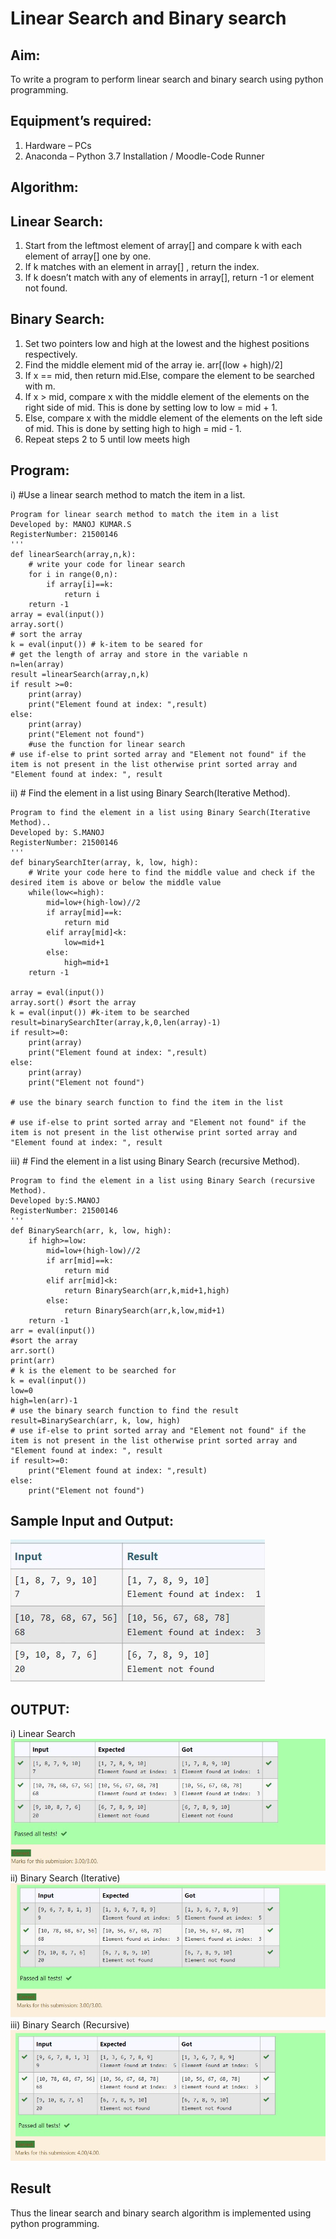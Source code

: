# Linear Search and Binary search
## Aim:
To write a program to perform linear search and binary search using python programming.
## Equipment’s required:
1.	Hardware – PCs
2.	Anaconda – Python 3.7 Installation / Moodle-Code Runner
## Algorithm:
## Linear Search:
1.	Start from the leftmost element of array[] and compare k with each element of array[] one by one.
2.	If k matches with an element in array[] , return the index.
3.	If k doesn’t match with any of elements in array[], return -1 or element not found.
## Binary Search:
1.	Set two pointers low and high at the lowest and the highest positions respectively.
2.	Find the middle element mid of the array ie. arr[(low + high)/2]
3.	If x == mid, then return mid.Else, compare the element to be searched with m.
4.	If x > mid, compare x with the middle element of the elements on the right side of mid. This is done by setting low to low = mid + 1.
5.	Else, compare x with the middle element of the elements on the left side of mid. This is done by setting high to high = mid - 1.
6.	Repeat steps 2 to 5 until low meets high
## Program:
i)	#Use a linear search method to match the item in a list.
```
Program for linear search method to match the item in a list
Developed by: MANOJ KUMAR.S
RegisterNumber: 21500146
'''
def linearSearch(array,n,k):
    # write your code for linear search
    for i in range(0,n):
        if array[i]==k:
            return i
    return -1
array = eval(input())
array.sort()
# sort the array
k = eval(input()) # k-item to be seared for
# get the length of array and store in the variable n
n=len(array)
result =linearSearch(array,n,k)
if result >=0:
    print(array)
    print("Element found at index: ",result)
else:
    print(array)
    print("Element not found") 
    #use the function for linear search
# use if-else to print sorted array and "Element not found" if the item is not present in the list otherwise print sorted array and "Element found at index: ", result
```
ii)	# Find the element in a list using Binary Search(Iterative Method).
```
Program to find the element in a list using Binary Search(Iterative Method)..
Developed by: S.MANOJ
RegisterNumber: 21500146
'''
def binarySearchIter(array, k, low, high):
    # Write your code here to find the middle value and check if the desired item is above or below the middle value
    while(low<=high):
        mid=low+(high-low)//2
        if array[mid]==k:
            return mid
        elif array[mid]<k:
            low=mid+1
        else:
            high=mid+1
    return -1
    
array = eval(input())
array.sort() #sort the array
k = eval(input()) #k-item to be searched
result=binarySearchIter(array,k,0,len(array)-1)
if result>=0:
    print(array)
    print("Element found at index: ",result)
else:
    print(array)
    print("Element not found")

# use the binary search function to find the item in the list

# use if-else to print sorted array and "Element not found" if the item is not present in the list otherwise print sorted array and "Element found at index: ", result
```
iii)	# Find the element in a list using Binary Search (recursive Method).
```
Program to find the element in a list using Binary Search (recursive Method).
Developed by:S.MANOJ 
RegisterNumber: 21500146
'''
def BinarySearch(arr, k, low, high):
    if high>=low:
        mid=low+(high-low)//2
        if arr[mid]==k:
            return mid
        elif arr[mid]<k:
            return BinarySearch(arr,k,mid+1,high)
        else:
            return BinarySearch(arr,k,low,mid+1)
    return -1
arr = eval(input())
#sort the array
arr.sort()
print(arr)
# k is the element to be searched for
k = eval(input()) 
low=0
high=len(arr)-1
# use the binary search function to find the result
result=BinarySearch(arr, k, low, high)
# use if-else to print sorted array and "Element not found" if the item is not present in the list otherwise print sorted array and "Element found at index: ", result
if result>=0:
    print("Element found at index: ",result)
else:
    print("Element not found")
```
## Sample Input and Output:
![Sample](./sample.jpg)

## OUTPUT:
i) Linear Search
![](./linear.jpg)
ii) Binary Search (Iterative)
![](./binaryiter.jpg)
iii) Binary Search (Recursive)
![](./binaryrecur.jpg)






## Result
Thus the linear search and binary search algorithm is implemented using python programming.